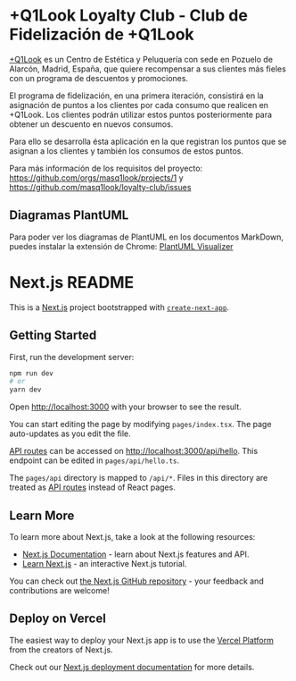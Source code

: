 # +Q1Look Loyalty Club - Club de Fidelización de +Q1Look

[+Q1Look](https://www.instagram.com/masq1look/) es un Centro de Estética y Peluquería con sede en Pozuelo de Alarcón, Madrid, España, que quiere recompensar a sus clientes más fieles con un programa de descuentos y promociones.

El programa de fidelización, en una primera iteración, consistirá en la asignación de puntos a los clientes por cada consumo que realicen en +Q1Look. Los clientes podrán utilizar estos puntos posteriormente para obtener un descuento en nuevos consumos.

Para ello se desarrolla ésta aplicación en la que registran los puntos que se asignan a los clientes y también los consumos de estos puntos.

Para más información de los requisitos del proyecto: https://github.com/orgs/masq1look/projects/1 y https://github.com/masq1look/loyalty-club/issues

## Diagramas PlantUML

Para poder ver los diagramas de PlantUML en los documentos MarkDown, puedes instalar la extensión de Chrome:
[PlantUML Visualizer](https://chrome.google.com/webstore/detail/plantuml-visualizer/ffaloebcmkogfdkemcekamlmfkkmgkcf/related?hl=es)

# Next.js README

This is a [Next.js](https://nextjs.org/) project bootstrapped with [`create-next-app`](https://github.com/vercel/next.js/tree/canary/packages/create-next-app).

## Getting Started

First, run the development server:

```bash
npm run dev
# or
yarn dev
```

Open [http://localhost:3000](http://localhost:3000) with your browser to see the result.

You can start editing the page by modifying `pages/index.tsx`. The page auto-updates as you edit the file.

[API routes](https://nextjs.org/docs/api-routes/introduction) can be accessed on [http://localhost:3000/api/hello](http://localhost:3000/api/hello). This endpoint can be edited in `pages/api/hello.ts`.

The `pages/api` directory is mapped to `/api/*`. Files in this directory are treated as [API routes](https://nextjs.org/docs/api-routes/introduction) instead of React pages.

## Learn More

To learn more about Next.js, take a look at the following resources:

- [Next.js Documentation](https://nextjs.org/docs) - learn about Next.js features and API.
- [Learn Next.js](https://nextjs.org/learn) - an interactive Next.js tutorial.

You can check out [the Next.js GitHub repository](https://github.com/vercel/next.js/) - your feedback and contributions are welcome!

## Deploy on Vercel

The easiest way to deploy your Next.js app is to use the [Vercel Platform](https://vercel.com/new?utm_medium=default-template&filter=next.js&utm_source=create-next-app&utm_campaign=create-next-app-readme) from the creators of Next.js.

Check out our [Next.js deployment documentation](https://nextjs.org/docs/deployment) for more details.
